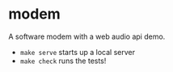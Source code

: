 modem
=====

A software modem with a web audio api demo.

* `make serve` starts up a local server
* `make check` runs the tests!
